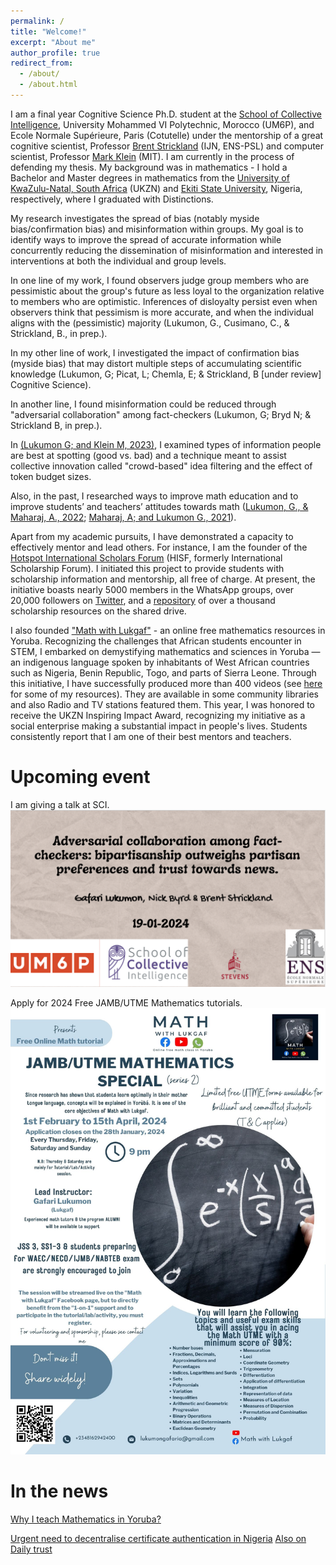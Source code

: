```yaml
---
permalink: /
title: "Welcome!"
excerpt: "About me"
author_profile: true
redirect_from: 
  - /about/
  - /about.html
---
```


I am a final year Cognitive Science Ph.D. student at the [School of Collective Intelligence](https://sci.um6p.ma/), University Mohammed VI Polytechnic, Morocco (UM6P), and Ecole Normale Supérieure, Paris (Cotutelle) under the mentorship of a great cognitive scientist, Professor [Brent Strickland](http://www.brentstrickland.net/) (IJN, ENS-PSL) and computer scientist, Professor [Mark Klein](https://deliberatorium.org/homepage/index.html) (MIT). I am currently in the process of defending my thesis. My background was in mathematics - I hold a Bachelor and Master degrees in mathematics from the [University of KwaZulu-Natal, South Africa](https://www.ukzn.ac.za) (UKZN) and [Ekiti State University](https://www.eksu.edu.ng), Nigeria, respectively, where I graduated with Distinctions. 

My research investigates the spread of bias (notably myside bias/confirmation bias) and misinformation within groups. My goal is to identify ways to improve the spread of accurate information while concurrently reducing the dissemination of misinformation and interested in interventions at both the individual and group levels. 

In one line of my work, I found observers judge group members who are pessimistic about the group's future as less loyal to the organization relative to members who are optimistic. Inferences of disloyalty persist even when observers think that pessimism is more accurate, and when the individual aligns with the (pessimistic) majority  (Lukumon, G., Cusimano, C., & Strickland, B., in prep.). 

In my other line of work, I investigated the impact of confirmation bias (myside bias) that may distort multiple steps of accumulating scientific knowledge (Lukumon, G; Picat, L; Chemla, E; & Strickland, B [under review] Cognitive Science). 

In another line, I found misinformation could be reduced through "adversarial collaboration" among fact-checkers (Lukumon, G; Bryd N; & Strickland B, in prep.). 

In [(Lukumon G; and Klein M, 2023)](https://link.springer.com/article/10.1007/s40622-023-00349-w), I examined types of information people are best at spotting (good vs. bad) and a technique meant to assist collective innovation called "crowd-based" idea filtering and the effect of token budget sizes. 

Also, in the past, I researched ways to improve math education and to improve students’ and teachers’ attitudes towards math ([Lukumon, G., & Maharaj, A., 2022](https://www.tandfonline.com/doi/abs/10.1080/18117295.2022.2075173); [Maharaj, A; and Lukumon G., 2021](https://www.kansaiuniversityreports.com/article/commerce-students-ability-to-correctly-apply-integration-rules)). 

Apart from my academic pursuits, I have demonstrated a capacity to effectively mentor and lead others. For instance, I am the founder of the [Hotspot International Scholars Forum](https://www.hotspotisf.com) (HISF, formerly International Scholarship Forum). I initiated this project to provide students with scholarship information and mentorship, all free of charge. At present, the initiative boasts nearly 5000 members in the WhatsApp groups, over 20,000 followers on [Twitter](https://twitter.com/forum_isf), and a [repository](https://drive.google.com/drive/u/0/folders/1UVI5yT-5JfMwyHHloxPwkuuPm08L_zBn) of over a thousand scholarship resources on the shared drive. 

I also founded ["Math with Lukgaf"](https://www.youtube.com/@mathwithLukgaf) - an online free mathematics resources in Yoruba.  Recognizing the challenges that African students encounter in STEM, I embarked on demystifying mathematics and sciences in Yoruba — an indigenous language spoken by inhabitants of West African countries such as Nigeria, Benin Republic, Togo, and parts of Sierra Leone. Through this initiative, I have successfully produced more than 400 videos (see [here](https://www.youtube.com/@mathwithLukgaf) for some of my resources). They are available in some community libraries  and also Radio and TV stations featured them. This year, I was honored to receive the UKZN Inspiring Impact Award, recognizing my initiative as a social enterprise making a substantial impact in people's lives. Students consistently report that I am one of their best mentors and teachers.

Upcoming event
======
I am giving a talk at SCI.
![Last week, I gave a talk at SCI](/images/scitalk.PNG)

Apply for 2024 Free JAMB/UTME Mathematics tutorials.
![Last week, I gave a talk at SCI](/images/jamb.jpg)

In the news
======
[Why I teach Mathematics in Yoruba?](https://dailyinsiderng.com/how-i-demystify-maths-with-yoruba-iseyin-born-scholar-revolutionizes-maths-education/)

[Urgent need to decentralise certificate authentication in Nigeria](https://trustradio.com.ng/#gsc.tab=0) [Also on Daily trust](https://dailytrust.com/urgent-need-to-decentralise-certificate-authentication/)

